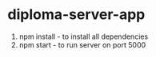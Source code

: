 # diploma-server-app
1. npm install - to install all dependencies<br/>
2. npm start - to run server on port 5000
